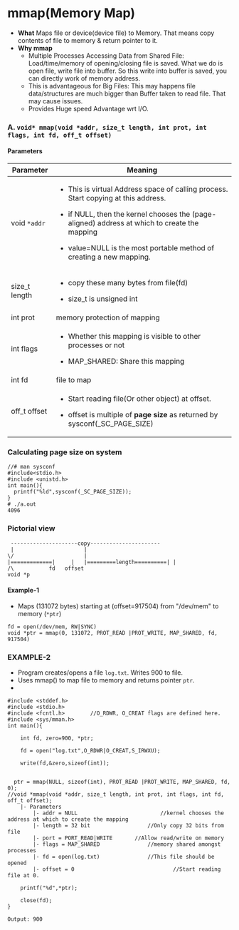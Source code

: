 # mmap(Memory Map)
- **What** Maps file or device(device file) to Memory. That means copy contents of file to memory & return pointer to it.
- **Why mmap**
	- Multiple Processes Accessing Data from Shared File: Load/time/memory of opening/closing file is saved. What we do is open file, write file into buffer. So this write into buffer is saved, you can directly work of memory address. 
	- This is advantageous for Big Files:    This may happens file data/structures are much bigger than Buffer taken to read file. That may cause issues.
	- Provides Huge speed Advantage wrt I/O.

### A. `void* mmap(void *addr, size_t length, int prot, int flags, int fd, off_t offset)`
#### Parameters
| Parameter | Meaning |
| --- | --- | 
| void `*addr` | <ul><li> This is virtual Address space of calling process. Start copying at this address.</li></ul> <ul><li>if NULL, then the kernel chooses the (page-aligned) address at which to create the mapping</li></ul> <ul><li>value=NULL is the most portable method of creating a new mapping.</li></ul> |
| size_t length | <ul><li>copy these many bytes from file(fd)</li></ul> <ul><li>size_t is unsigned int</li></ul> |
| int prot | memory protection of mapping |
| int flags | <ul><li>Whether this mapping is visible to other processes or not</li></ul> <ul><li>MAP_SHARED: Share this mapping</li></ul> |
| int fd | file to map |
| off_t offset | <ul><li>Start reading file(Or other object) at offset.</li></ul> <ul><li>offset is multiple of **page size** as returned by sysconf(_SC_PAGE_SIZE)</li></ul> |
### Calculating page size on system
```
//# man sysconf
#include<stdio.h>
#include <unistd.h>
int main(){
  printf("%ld",sysconf(_SC_PAGE_SIZE));
}
# ./a.out
4096
```
### Pictorial view
```
 ---------------------copy----------------------
 |						|
\/						|
|=============|		|	|=========length==========|	|
/\			 fd   offset
void *p
```

#### Example-1
- Maps (131072 bytes) starting at (offset=917504) from "/dev/mem" to memory (`*ptr`)
```
fd = open(/dev/mem, RW|SYNC)
void *ptr = mmap(0, 131072, PROT_READ |PROT_WRITE, MAP_SHARED, fd, 917504)
```

### EXAMPLE-2
- Program creates/opens a file `log.txt`. Writes 900 to file.
- Uses mmap() to map file to memory and returns pointer `ptr`.
- 
```
#include <stddef.h>
#include <stdio.h>
#include <fcntl.h>        //O_RDWR, O_CREAT flags are defined here.
#include <sys/mman.h>
int main(){

	int fd, zero=900, *ptr;

 	fd = open("log.txt",O_RDWR|O_CREAT,S_IRWXU);

	write(fd,&zero,sizeof(int));


  ptr = mmap(NULL, sizeof(int), PROT_READ |PROT_WRITE, MAP_SHARED, fd, 0);
//void *mmap(void *addr, size_t length, int prot, int flags, int fd, off_t offset);
	|- Parameters
		|- addr = NULL							//kernel chooses the address at which to create the mapping
		|- length = 32 bit					//Only copy 32 bits from file
		|- port = PORT_READ|WRITE		//Allow read/write on memory
		|- flags = MAP_SHARED				//memory shared amongst processes
		|- fd = open(log.txt)				//This file should be opened
		|- offset = 0								//Start reading file at 0.
		
	printf("%d",*ptr);
	
	close(fd);
}

Output: 900
```
